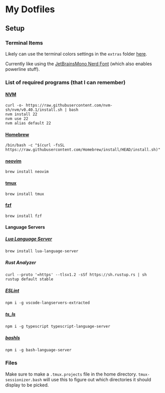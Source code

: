 # My Dotfiles

## Setup

### Terminal Items

Likely can use the terminal colors settings in the `extras` folder
[here](https://github.com/folke/tokyonight.nvim/tree/main/extras).

Currently like using the
[JetBrainsMono Nerd Font](https://www.nerdfonts.com/font-downloads)
(which also enables powerline stuff).

### List of required programs (that I can remember)

#### [NVM](https://github.com/nvm-sh/nvm)
```
curl -o- https://raw.githubusercontent.com/nvm-sh/nvm/v0.40.1/install.sh | bash
nvm install 22
nvm use 22
nvm alias default 22
```

#### [Homebrew](https://brew.sh/)
`/bin/bash -c "$(curl -fsSL https://raw.githubusercontent.com/Homebrew/install/HEAD/install.sh)"`

#### [neovim](https://formulae.brew.sh/formula/neovim)
`brew install neovim`

#### [tmux](https://formulae.brew.sh/formula/tmux)
`brew install tmux`

#### [fzf](https://formulae.brew.sh/formula/fzf)
`brew install fzf`

#### Language Servers

##### [Lua Language Server](https://formulae.brew.sh/formula/lua-language-server)
`brew install lua-language-server`
##### Rust Analyzer
```
curl --proto '=https' --tlsv1.2 -sSf https://sh.rustup.rs | sh
rustup default stable
```

##### [ESLint](https://github.com/hrsh7th/vscode-langservers-extracted)
`npm i -g vscode-langservers-extracted`

##### [ts_ls](https://github.com/typescript-language-server/typescript-language-server)
`npm i -g typescript typescript-language-server`

##### [bashls](https://github.com/bash-lsp/bash-language-server)
`npm i -g bash-language-server`

### Files

Make sure to make a `.tmux.projects` file in the home directory.
`tmux-sessionizer.bash` will use this to figure out which directories it should display to be picked.

